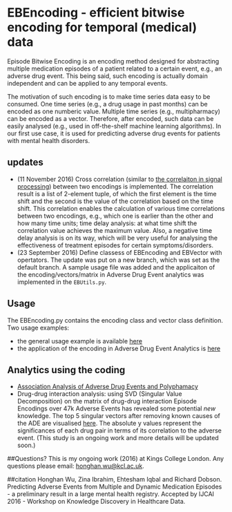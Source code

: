 # EBEncoding - efficient bitwise encoding for temporal (medical) data
Episode Bitwise Encoding is an encoding method designed for abstracting multiple medication episodes of a patient related to a certain event, e.g., an adverse drug event. This being said, such encoding is actually domain independent and can be applied to any temporal events. 

The motivation of such encoding is to make time series data easy to be consumed. One time series (e.g., a drug usage in past months) can be encoded as one numberic value. Multiple time series (e.g., multipharmacy) can be encoded as a vector. Therefore, after encoded, such data can be easily analysed (e.g., used in off-the-shelf machine learning algorithms). In our first use case, it is used for predicting adverse drug events for patients with mental health disorders.

## updates
- (11 November 2016) Cross correlation (similar to [the correlaiton in signal processing](https://en.wikipedia.org/wiki/Cross-correlation)) between two encodings is implemented. The correlation result is a list of 2-element tuple, of which the first element is the time shift and the second is the value of the correlation based on the time shift. This correlation enables the calculation of various time correlations between two encodings, e.g., which one is earlier than the other and how many time units; time delay analysis: at what time shift the correlation value achieves the maximum value. Also, a negative time delay analysis is on its way, which will be very useful for analysing the effectiveness of treatment episodes for certain symptoms/disorders.
- (23 September 2016) Define classess of EBEncoding and EBVector with opertators. The update was put on a new branch, which was set as the default branch. A sample usage file was added and the applicaiton of the encoding/vectors/matrix in Adverse Drug Event analytics was implemented in the `EBUtils.py`.

## Usage
The EBEncoding.py contains the encoding class and vector class definition. Two usage examples:
- the general usage example is available [here](https://github.com/Honghan/EBEncoding/blob/eb_algebra/EBEncoding/ebencoding_example.py)
- the application of the encoding in Adverse Drug Event Analytics is [here](https://github.com/Honghan/EBEncoding/blob/eb_algebra/EBEncoding/EBUtil.py)

## Analytics using the coding
- [Association Analysis of Adverse Drug Events and Polyphamacy](http://honghan.info/kcl/ade/) 
- Drug-drug interaction analysis: using SVD (Singular Value Decomposition) on the matrix of drug-drug interaction Episode Encodings over 47k Adverse Events has revealed some potential *new* knowledge. The top 5 singular vectors after removing known causes of the ADE are visualised [here](https://plot.ly/~honghan.wu/10/). The absolute y values represent the significances of each drug pair in terms of its correlation to the adverse event. (This study is an ongoing work and more details will be updated soon.)

##Questions?
This is my ongoing work (2016) at Kings College London. Any questions please email: honghan.wu@kcl.ac.uk.

##citation
Honghan Wu, Zina Ibrahim, Ehtesham Iqbal and Richard Dobson. Predicting Adverse Events from Multiple and Dynamic Medication Episodes - a preliminary result in a large mental health registry. Accepted by IJCAI 2016 - Workshop on Knowledge Discovery in Healthcare Data.
